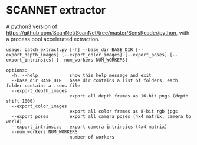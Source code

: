 # SCANNET extractor
A python3 version of https://github.com/ScanNet/ScanNet/tree/master/SensReader/python, with a process pool accelerated extraction.



```shell
usage: batch_extract.py [-h] --base_dir BASE_DIR [--export_depth_images] [--export_color_images] [--export_poses] [--export_intrinsics] [--num_workers NUM_WORKERS]

options:
  -h, --help            show this help message and exit
  --base_dir BASE_DIR   base dir contains a list of folders, each folder contains a .sens file
  --export_depth_images
                        export all depth frames as 16-bit pngs (depth shift 1000)
  --export_color_images
                        export all color frames as 8-bit rgb jpgs
  --export_poses        export all camera poses (4x4 matrix, camera to world)
  --export_intrinsics   export camera intrinsics (4x4 matrix)
  --num_workers NUM_WORKERS
                        number of workers
```
